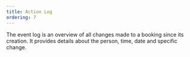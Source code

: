 ```yaml
---
title: Action Log
ordering: 7
---
```


The event log is an overview of all changes made to a booking since its creation. It provides details about the person, time, date and specific change.

